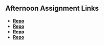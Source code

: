 ## Afternoon Assignment Links

* **[Repo](https://github.com/jakew33/cool_site)**
* **[Repo](https://github.com/jakew33/<ASSIGNMENT_REPO>)**
* **[Repo](https://github.com/jakew33/<ASSIGNMENT_REPO>)**
* **[Repo](https://github.com/jakew33/<ASSIGNMENT_REPO>)**
